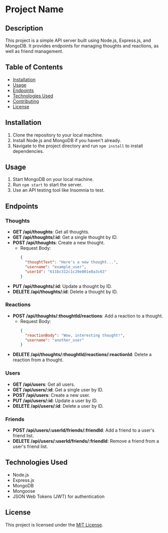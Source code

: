 # Project Name

## Description

This project is a simple API server built using Node.js, Express.js, and MongoDB. It provides endpoints for managing thoughts and reactions, as well as friend management.

## Table of Contents

- [Installation](#installation)
- [Usage](#usage)
- [Endpoints](#endpoints)
- [Technologies Used](#technologies-used)
- [Contributing](#contributing)
- [License](#license)

## Installation

1. Clone the repository to your local machine.
2. Install Node.js and MongoDB if you haven't already.
3. Navigate to the project directory and run `npm install` to install dependencies.

## Usage

1. Start MongoDB on your local machine.
2. Run `npm start` to start the server.
3. Use an API testing tool like Insomnia to test.

## Endpoints

### Thoughts

- **GET /api/thoughts**: Get all thoughts.
- **GET /api/thoughts/:id**: Get a single thought by ID.
- **POST /api/thoughts**: Create a new thought.
    - Request Body:
        ```json
        {
          "thoughtText": "Here's a new thought...",
          "username": "example_user",
          "userId": "611bc312c1c29e001e8a3c63"
        }
        ```
- **PUT /api/thoughts/:id**: Update a thought by ID.
- **DELETE /api/thoughts/:id**: Delete a thought by ID.

### Reactions

- **POST /api/thoughts/:thoughtId/reactions**: Add a reaction to a thought.
    - Request Body:
        ```json
        {
          "reactionBody": "Wow, interesting thought!",
          "username": "another_user"
        }
        ```
- **DELETE /api/thoughts/:thoughtId/reactions/:reactionId**: Delete a reaction from a thought.

### Users

- **GET /api/users**: Get all users.
- **GET /api/users/:id**: Get a single user by ID.
- **POST /api/users**: Create a new user.
- **PUT /api/users/:id**: Update a user by ID.
- **DELETE /api/users/:id**: Delete a user by ID.

### Friends

- **POST /api/users/:userId/friends/:friendId**: Add a friend to a user's friend list.
- **DELETE /api/users/:userId/friends/:friendId**: Remove a friend from a user's friend list.

## Technologies Used

- Node.js
- Express.js
- MongoDB
- Mongoose
- JSON Web Tokens (JWT) for authentication


## License

This project is licensed under the [MIT License](LICENSE).
